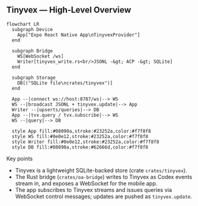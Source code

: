 ## Tinyvex — High‑Level Overview

```mermaid
flowchart LR
  subgraph Device
    App["Expo React Native App\nTinyvexProvider"]
  end

  subgraph Bridge
    WS[WebSocket /ws]
    Writer[tinyvex_write.rs<br/>JSONL -&gt; ACP -&gt; SQLite]
  end

  subgraph Storage
    DB[("SQLite file\ncrates/tinyvex")]
  end

  App --|connect ws://host:8787/ws|--> WS
  WS --|broadcast JSONL + tinyvex.update|--> App
  Writer --|upserts/queries|--> DB
  App --|tvx.query / tvx.subscribe|--> WS
  WS --|query|--> DB

  style App fill:#08090a,stroke:#23252a,color:#f7f8f8
  style WS fill:#0e0e12,stroke:#23252a,color:#f7f8f8
  style Writer fill:#0e0e12,stroke:#23252a,color:#f7f8f8
  style DB fill:#08090a,stroke:#62666d,color:#f7f8f8
```

Key points
- Tinyvex is a lightweight SQLite-backed store (crate `crates/tinyvex`).
- The Rust bridge (`crates/oa-bridge`) writes to Tinyvex as Codex events stream in, and exposes a WebSocket for the mobile app.
- The app subscribes to Tinyvex streams and issues queries via WebSocket control messages; updates are pushed as `tinyvex.update`.
